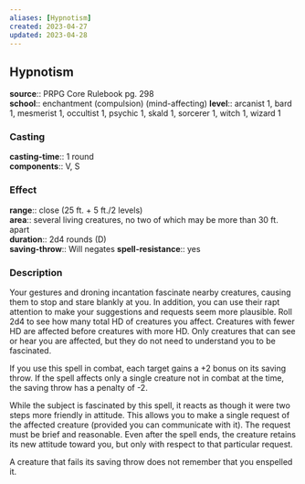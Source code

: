 ```yaml
---
aliases: [Hypnotism]
created: 2023-04-27
updated: 2023-04-28
---
```


## Hypnotism

**source**:: PRPG Core Rulebook pg. 298  
**school**:: enchantment (compulsion) (mind-affecting)
**level**:: arcanist 1, bard 1, mesmerist 1, occultist 1, psychic 1, skald 1, sorcerer 1, witch 1, wizard 1

### Casting

**casting-time**:: 1 round  
**components**:: V, S

### Effect

**range**:: close (25 ft. + 5 ft./2 levels)  
**area**:: several living creatures, no two of which may be more than 30 ft. apart  
**duration**:: 2d4 rounds (D)  
**saving-throw**:: Will negates
**spell-resistance**:: yes

### Description

Your gestures and droning incantation fascinate nearby creatures, causing them to stop and stare blankly at you. In addition, you can use their rapt attention to make your suggestions and requests seem more plausible. Roll 2d4 to see how many total HD of creatures you affect. Creatures with fewer HD are affected before creatures with more HD. Only creatures that can see or hear you are affected, but they do not need to understand you to be fascinated.  
  
If you use this spell in combat, each target gains a +2 bonus on its saving throw. If the spell affects only a single creature not in combat at the time, the saving throw has a penalty of -2.  
  
While the subject is fascinated by this spell, it reacts as though it were two steps more friendly in attitude. This allows you to make a single request of the affected creature (provided you can communicate with it). The request must be brief and reasonable. Even after the spell ends, the creature retains its new attitude toward you, but only with respect to that particular request.  
  
A creature that fails its saving throw does not remember that you enspelled it.
